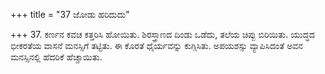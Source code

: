 +++
title = "37 ಜೋಡು ಹರಿದುದು"

+++
37. ಕರ್ಣನ ಕವಚ ಕತ್ತರಿಸಿ ಹೋಯಿತು.  ಶಿರಸ್ತ್ರಾಣದ ದಿಂಡು ಒಡೆದು, ತಲೆಯ ಚಿಪ್ಪು ಬಿರಿಯಿತು. ಯುದ್ಧದ ಭೀಕರತೆಯ ವಾಸನೆ ಮನಸ್ಸಿಗೆ ತಟ್ಟಿತು.  ಈ ಕೊರತೆ  ಧೈರ್ಯವನ್ನು ಕುಗ್ಗಿಸಿತು.  ಅಪಯಶಸ್ಸು ವ್ಯಾಪಿಸಿದಂತೆ ಅವನ ಮನಸ್ಸಿನಲ್ಲಿ ಹೆದರಿಕೆ ಹೆಚ್ಚಾಯಿತು.